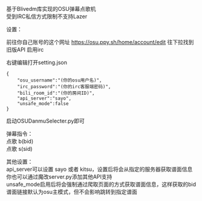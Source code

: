 基于Blivedm库实现的OSU弹幕点歌机  
受到IRC私信方式限制不支持Lazer


设置：

前往你自己账号的这个网址
https://osu.ppy.sh/home/account/edit
往下拉找到 旧版API 启用irc

右键编辑打开setting.json
```
{
    "osu_username":"(你的osu用户名)",
    "irc_password":"(你的irc客服端密码)",
    "bili_room_id":"(你的房间ID)",
    "api_server":"sayo",
    "unsafe_mode":false
}
```
启动OSUDanmuSelecter.py即可

弹幕指令：  
点歌 b(bid)  
点歌 s(sid)

其他设置：  
api_server可以设置 sayo 或者 kitsu，设置后将会从指定的服务器获取谱面信息  
你也可以通过魔改server.py添加其他API支持  
unsafe_mode启用后将会强制通过爬取页面的方式获取谱面信息，这样获取的bid谱面链接默认为osu主模式，但不会影响跳转到指定谱面  


